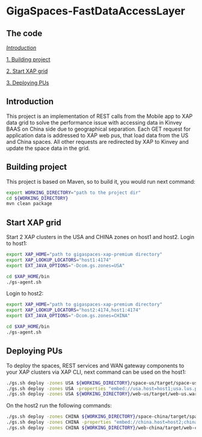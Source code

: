 # GigaSpaces-FastDataAccessLayer
The code
-----------------------------------------

[_Introduction_](#introduction)

[1. Building project](#building-project)

[2. Start XAP grid](#start-xap-grid)

[3. Deploying PUs](#deploying-pus)

## Introduction

This project is an implementation of REST calls from the Mobile app to XAP data grid to solve the performance issue with accessing data in Kinvey BAAS on China side due to geographical separation. Each GET request for application data is addressed to XAP web pus, that load data from the US and China spaces. All other requests are redirected by XAP to Kinvey and update the space data in the grid.

## Building project

This project is based on Maven, so to build it, you would run next command:

```bash
export WORKING_DIRECTORY="path to the project dir"
cd ${WORKING_DIRECTORY}
mvn clean package
```

## Start XAP grid

Start 2 XAP clusters in the USA and CHINA zones on host1 and host2.
Login to host1:

```bash
export XAP_HOME="path to gigaspaces-xap-premium directory"
export XAP_LOOKUP_LOCATORS="host1:4174"
export EXT_JAVA_OPTIONS="-Dcom.gs.zones=USA"

cd $XAP_HOME/bin
./gs-agent.sh
```
 
Login to host2:

```bash
export XAP_HOME="path to gigaspaces-xap-premium directory"
export XAP_LOOKUP_LOCATORS="host2:4174,host1:4174"
export EXT_JAVA_OPTIONS="-Dcom.gs.zones=CHINA"

cd $XAP_HOME/bin
./gs-agent.sh
```

## Deploying PUs

To deploy the spaces, REST services and WAN gateway components to your XAP clusters via XAP CLI, next command can be used on the host1:

```bash
./gs.sh deploy -zones USA ${WORKING_DIRECTORY}/space-us/target/space-us.jar
./gs.sh deploy -zones USA -properties "embed://usa.host=host1;usa.lus.port=4174;china.host=host2;china.lus.port=4174" ${WORKING_DIRECTORY}/wan-gateway-us/target/wan-gateway-us.jar
./gs.sh deploy -zones USA ${WORKING_DIRECTORY}/web-us/target/web-us.war
```

On the host2 run the following commands:

```bash
./gs.sh deploy -zones CHINA ${WORKING_DIRECTORY}/space-china/target/space-china.jar
./gs.sh deploy -zones CHINA -properties "embed://china.host=host2;china.lus.port=4174" ${WORKING_DIRECTORY}/wan-gateway-china/target/wan-gateway-china.jar
./gs.sh deploy -zones CHINA ${WORKING_DIRECTORY}/web-china/target/web-china.war
```
